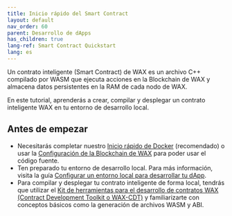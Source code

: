```yaml
---
title: Inicio rápido del Smart Contract
layout: default
nav_order: 60
parent: Desarrollo de dApps
has_children: true
lang-ref: Smart Contract Quickstart
lang: es
---
```


Un contrato inteligente (Smart Contract) de WAX es un archivo C++ compilado por WASM que ejecuta acciones en la Blockchain de WAX y almacena datos persistentes en la RAM de cada nodo de WAX.

En este tutorial, aprenderás a crear, compilar y desplegar un contrato inteligente WAX en tu entorno de desarrollo local.

## Antes de empezar

- Necesitarás completar nuestro [Inicio rápido de Docker](/en/dapp-development/docker-setup/) (recomendado) o usar la [Configuración de la Blockchain de WAX](/es/dapp-development/wax-blockchain-setup/) para poder usar el código fuente.
- Ten preparado tu entorno de desarrollo local. Para más información, visita la guía [Configurar un entorno local para desarrollar tu dApp](/es/dapp-development/).
- Para compilar y desplegar tu contrato inteligente de forma local, tendrás que utilizar el [Kit de herramientas para el desarrollo de contratos WAX (Contract Development Toolkit o WAX-CDT)](/es/dapp-development/wax-cdt/) y familiarizarte con conceptos básicos como la generación de archivos WASM y ABI.


